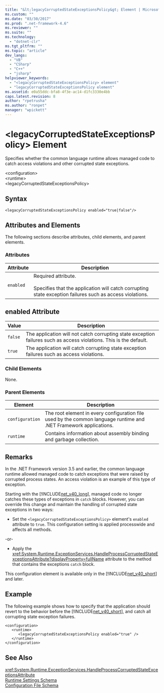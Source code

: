 ```yaml
---
title: "&lt;legacyCorruptedStateExceptionsPolicy&gt; Element | Microsoft Docs"
ms.custom: ""
ms.date: "03/30/2017"
ms.prod: ".net-framework-4.6"
ms.reviewer: ""
ms.suite: ""
ms.technology: 
  - "dotnet-clr"
ms.tgt_pltfrm: ""
ms.topic: "article"
dev_langs: 
  - "VB"
  - "CSharp"
  - "C++"
  - "jsharp"
helpviewer_keywords: 
  - "<legacyCorruptedStateExceptionsPolicy> element"
  - "legacyCorruptedStateExceptionsPolicy element"
ms.assetid: e0a55ddc-bfa8-4f3e-ac14-d1fc3330e4bb
caps.latest.revision: 8
author: "rpetrusha"
ms.author: "ronpet"
manager: "wpickett"
---
```

# &lt;legacyCorruptedStateExceptionsPolicy&gt; Element
Specifies whether the common language runtime allows managed code to catch access violations and other corrupted state exceptions.  
  
 \<configuration>  
\<runtime>  
\<legacyCorruptedStateExceptionsPolicy>  
  
## Syntax  
  
```  
<legacyCorruptedStateExceptionsPolicy enabled="true|false"/>  
```  
  
## Attributes and Elements  
 The following sections describe attributes, child elements, and parent elements.  
  
### Attributes  
  
|Attribute|Description|  
|---------------|-----------------|  
|`enabled`|Required attribute.<br /><br /> Specifies that the application will catch corrupting state exception failures such as access violations.|  
  
## enabled Attribute  
  
|Value|Description|  
|-----------|-----------------|  
|`false`|The application will not catch corrupting state exception failures such as access violations. This is the default.|  
|`true`|The application will catch corrupting state exception failures such as access violations.|  
  
### Child Elements  
 None.  
  
### Parent Elements  
  
|Element|Description|  
|-------------|-----------------|  
|`configuration`|The root element in every configuration file used by the common language runtime and .NET Framework applications.|  
|`runtime`|Contains information about assembly binding and garbage collection.|  
  
## Remarks  
 In the .NET Framework version 3.5 and earlier, the common language runtime allowed managed code to catch exceptions that were raised by corrupted process states. An access violation is an example of this type of exception.  
  
 Starting with the [!INCLUDE[net_v40_long](../../../../../includes/net-v40-long-md.md)], managed code no longer catches these types of exceptions in `catch` blocks. However, you can override this change and maintain the handling of corrupted state exceptions in two ways:  
  
-   Set the `<legacyCorruptedStateExceptionsPolicy>` element's `enabled` attribute to `true`. This configuration setting is applied processwide and affects all methods.  
  
 -or-  
  
-   Apply the <xref:System.Runtime.ExceptionServices.HandleProcessCorruptedStateExceptionsAttribute?displayProperty=fullName> attribute to the method that contains the exceptions `catch` block.  
  
 This configuration element is available only in the [!INCLUDE[net_v40_short](../../../../../includes/net-v40-short-md.md)] and later.  
  
## Example  
 The following example shows how to specify that the application should revert to the behavior before the [!INCLUDE[net_v40_short](../../../../../includes/net-v40-short-md.md)], and catch all corrupting state exception failures.  
  
```  
<configuration>  
   <runtime>  
      <legacyCorruptedStateExceptionsPolicy enabled="true" />  
   </runtime>  
</configuration>  
```  
  
## See Also  
 <xref:System.Runtime.ExceptionServices.HandleProcessCorruptedStateExceptionsAttribute>   
 [Runtime Settings Schema](../../../../../docs/framework/configuring-apps/file-schema/runtime/runtime-settings-schema.md)   
 [Configuration File Schema](../../../../../docs/framework/configuring-apps/file-schema/configuration-file-schema.md)